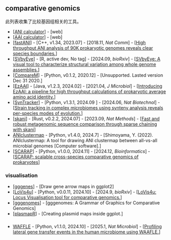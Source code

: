 ## comparative genomics

此列表收集了比较基因组相关的工具。

- [[ANI calculator](http://enve-omics.ce.gatech.edu/ani/)] - [web]
- [[AAI calculator](http://enve-omics.ce.gatech.edu/aai/)] - [web]
- [[fastANI](https://github.com/ParBLiSS/FastANI)] - [C++, v1.34, 2023.07] - [2018.11, _Nat Comm_] - [[High throughput ANI analysis of 90K prokaryotic genomes reveals clear species boundaries.](https://doi.org/10.1038/s41467-018-07641-9)]
- [[SVbyEye](https://github.com/daewoooo/SVbyEye)] - [R, active dev, No tag] - [2024.09, _bioRxiv_] - [[SVbyEye: A visual tool to characterize structural variation among whole genome assemblies.](https://doi.org/10.1101/2024.09.11.612418)]
- [[CompareM](https://github.com/dparks1134/CompareM)] - [Python, v0.1.2, 2020.12] - [Unsupported. Lasted version Dec 31 2020.]
- [[EzAAI](https://github.com/endixk/ezaai)] - [Java, v1.2.3, 2024.02] - [2021.04, _J Microbiol_] - [[Introducing EzAAI: a pipeline for high throughput calculations of prokaryotic average amino acid identity.](https://doi.org/10.1007/s12275-021-1154-0)]
- [[SynTracker](https://github.com/leylabmpi/SynTracker)] - [Python, v1.3.1, 2024.09 ] - [2024.06, _Nat Biotechnol_] - [[Strain tracking in complex microbiomes using synteny analysis reveals per-species modes of evolution.](https://doi.org/10.1038/s41587-024-02276-2)]
- [[skani](https://github.com/bluenote-1577/skani)] - [Rust, v0.2.2, 2024.07] - [2023.09, _Nat Methods_] - [[Fast and robust metagenomic sequence comparison through sparse chaining with skani](https://doi.org/10.1038/s41592-023-02018-3)]
- [ANIclustermap](https://github.com/moshi4/ANIclustermap) - [Python, v1.4.0, 2024.7] - [Shimoyama, Y. (2022). ANIclustermap: A tool for drawing ANI clustermap between all-vs-all microbial genomes [Computer software].]
- [[SCARAP](https://github.com/swittouck/scarap)] - [Python, v1.0.0, 2024.11] - [2024.12, _Bioinformatics_] - [[SCARAP: scalable cross-species comparative genomics of prokaryotes](https://doi.org/10.1093/bioinformatics/btae735)]

### visualisation
- [[gggenes](https://github.com/wilkox/gggenes)] - [Draw gene arrow maps in ggplot2]
- [[LoVis4u](https://github.com/art-egorov/lovis4u)] - [Python, v0.0.11, 2024.10] - [2024.9, _bioRxiv_] - [[LoVis4u: Locus Visualisation tool for comparative genomics.](https://doi.org/10.1101/2024.09.11.612399)]
- [[gggenomes](https://github.com/thackl/gggenomes)] - [gggenomes: A Grammar of Graphics for Comparative Genomics]
- [[plasmapR](https://github.com/BradyAJohnston/plasmapR)] - [Creating plasmid maps inside ggplot.]


### 
- [WAFFLE](https://github.com/biobakery/waafle) - [Python, v1.1.0, 2024.10] - [2025.1, _Nat Microbiol_] - [[Profiling lateral gene transfer events in the human microbiome using WAAFLE.](https://doi.org/10.1038/s41564-024-01881-w)]